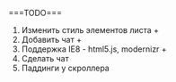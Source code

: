 ===TODO===

1. Изменить стиль элементов листа +
2. Добавить чат +
3. Поддержка IE8 - html5.js, modernizr +
4. Сделать чат
5. Паддинги у скроллера